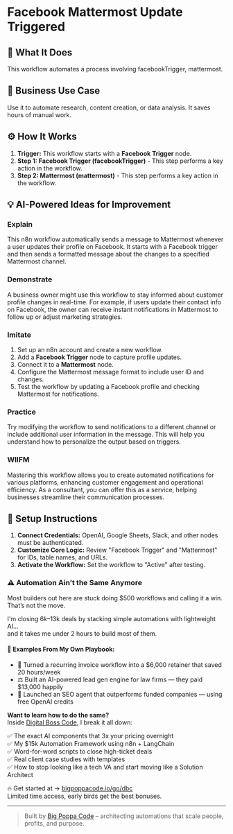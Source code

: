 # Facebook Mattermost Update Triggered

## 🚀 What It Does
This workflow automates a process involving facebookTrigger, mattermost.

## 💼 Business Use Case
Use it to automate research, content creation, or data analysis. It saves hours of manual work.

## ⚙️ How It Works
1.  **Trigger:** This workflow starts with a **Facebook Trigger** node.
2. **Step 1: Facebook Trigger (facebookTrigger)** - This step performs a key action in the workflow.
3. **Step 2: Mattermost (mattermost)** - This step performs a key action in the workflow.

## 💡 AI-Powered Ideas for Improvement
### Explain
This n8n workflow automatically sends a message to Mattermost whenever a user updates their profile on Facebook. It starts with a Facebook trigger and then sends a formatted message about the changes to a specified Mattermost channel.

### Demonstrate
A business owner might use this workflow to stay informed about customer profile changes in real-time. For example, if users update their contact info on Facebook, the owner can receive instant notifications in Mattermost to follow up or adjust marketing strategies.

### Imitate
1. Set up an n8n account and create a new workflow.
2. Add a **Facebook Trigger** node to capture profile updates.
3. Connect it to a **Mattermost** node.
4. Configure the Mattermost message format to include user ID and changes.
5. Test the workflow by updating a Facebook profile and checking Mattermost for notifications.

### Practice
Try modifying the workflow to send notifications to a different channel or include additional user information in the message. This will help you understand how to personalize the output based on triggers.

### WIIFM
Mastering this workflow allows you to create automated notifications for various platforms, enhancing customer engagement and operational efficiency. As a consultant, you can offer this as a service, helping businesses streamline their communication processes.

## 🔧 Setup Instructions
1. **Connect Credentials:** OpenAI, Google Sheets, Slack, and other nodes must be authenticated.
2. **Customize Core Logic:** Review "Facebook Trigger" and "Mattermost" for IDs, table names, and URLs.
3. **Activate the Workflow:** Set the workflow to "Active" after testing.

### ⚠️ Automation Ain’t the Same Anymore

Most builders out here are stuck doing $500 workflows and calling it a win.  
That’s not the move.  

I'm closing $6k–$13k deals by stacking simple automations with lightweight AI...  
and it takes me under 2 hours to build most of them.

#### 🧠 Examples From My Own Playbook:
- 🔁 Turned a recurring invoice workflow into a $6,000 retainer that saved 20 hours/week  
- ⚖️ Built an AI-powered lead gen engine for law firms — they paid $13,000 happily  
- 🚀 Launched an SEO agent that outperforms funded companies — using free OpenAI credits  

**Want to learn how to do the same?**  
Inside [Digital Boss Code](https://bigpoppacode.io/go/dbc), I break it all down:

✅ The exact AI components that 3x your pricing overnight  
✅ My $15k Automation Framework using n8n + LangChain  
✅ Word-for-word scripts to close high-ticket deals  
✅ Real client case studies with templates  
✅ How to stop looking like a tech VA and start moving like a Solution Architect  

🔥 Get started at → [bigpoppacode.io/go/dbc](https://bigpoppacode.io/go/dbc)  
Limited time access, early birds get the best bonuses.

---
> Built by [Big Poppa Code](https://bigpoppacode.io) – architecting automations that scale people, profits, and purpose.
